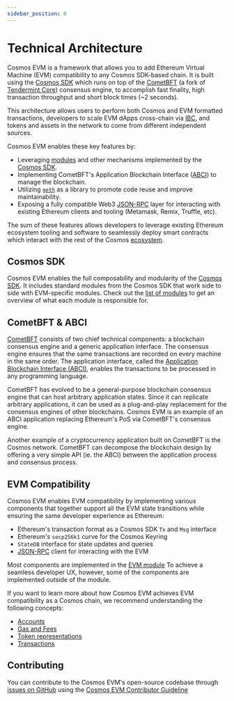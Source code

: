 ```yaml
---
sidebar_position: 0
---
```


# Technical Architecture

Cosmos EVM is a framework that allows you to add Ethereum Virtual Machine (EVM) compatibility to any Cosmos SDK-based chain.
It is built using the [Cosmos SDK](https://github.com/cosmos/cosmos-sdk/)
which runs on top of the [CometBFT](https://github.com/cometbft/cometbft)
(a fork of [Tendermint Core](https://docs.tendermint.com/)) consensus engine,
to accomplish fast finality, high transaction throughput and short block times (~2 seconds).

This architecture allows users to perform both Cosmos and EVM formatted transactions,
developers to scale EVM dApps cross-chain via [IBC](https://cosmos.network/ibc),
and tokens and assets in the network to come from different independent sources.

Cosmos EVM enables these key features by:

* Leveraging [modules](https://docs.cosmos.network/v0.47/build/building-modules/intro)
and other mechanisms implemented by the [Cosmos SDK](https://docs.cosmos.network/).
* Implementing CometBFT's Application Blockchain Interface ([ABCI](https://docs.tendermint.com/master/spec/abci/))
to manage the blockchain.
* Utilizing [`geth`](https://github.com/ethereum/go-ethereum) as a library to promote code reuse and improve maintainability.
* Exposing a fully compatible Web3 [JSON-RPC](./../develop/api/ethereum-json-rpc/methods) layer
for interacting with existing Ethereum clients and tooling (Metamask, Remix, Truffle, etc).

The sum of these features allows developers to leverage existing Ethereum ecosystem tooling and
software to seamlessly deploy smart contracts which interact with the rest of the Cosmos
[ecosystem](https://cosmos.network/ecosystem).

## Cosmos SDK

Cosmos EVM enables the full composability and modularity of the [Cosmos SDK](https://docs.cosmos.network/).
It includes standard modules from the Cosmos SDK that work side to side with EVM-specific modules.
Check out the [list of modules](modules/index.md) to get an overview of what each module is responsible for.

## CometBFT & ABCI

[CometBFT](https://github.com/cometbft/cometbft) consists of two chief technical components:
a blockchain consensus engine and a generic application interface.
The consensus engine ensures that the same transactions
are recorded on every machine in the same order.
The application interface, called the [Application Blockchain Interface (ABCI)](https://docs.tendermint.com/master/spec/abci/),
enables the transactions to be processed in any programming language.

CometBFT has evolved to be a general-purpose blockchain consensus engine that
can host arbitrary application states. Since it can replicate arbitrary
applications, it can be used as a plug-and-play replacement for the consensus
engines of other blockchains. Cosmos EVM is an example of an ABCI application
replacing Ethereum's PoS via CometBFT's consensus engine.

Another example of a cryptocurrency application built on CometBFT is the Cosmos
network. CometBFT can decompose the blockchain design by offering a very
simple API (ie. the ABCI) between the application process and consensus process.

## EVM Compatibility

Cosmos EVM enables EVM compatibility by implementing various components
that together support all the EVM state transitions
while ensuring the same developer experience as Ethereum:

- Ethereum's transaction format as a Cosmos SDK `Tx` and `Msg` interface
- Ethereum's `secp256k1` curve for the Cosmos Keyring
- `StateDB` interface for state updates and queries
- [JSON-RPC](../develop/api/ethereum-json-rpc) client for interacting with the EVM

Most components are implemented in the [EVM module](modules/evm.md)
To achieve a seamless developer UX, however, some of the components are implemented
outside of the module.

If you want to learn more about how Cosmos EVM achieves EVM compatibility as a Cosmos chain,
we recommend understanding the following concepts:

* [Accounts](./concepts/accounts.md)
* [Gas and Fees](./concepts/gas-and-fees.md)
* [Token representations](./concepts/tokens.md)
* [Transactions](./concepts/transactions.md)

## Contributing

You can contribute to the Cosmos EVM's open-source codebase through [issues on GitHub](https://github.com/cosmos/evm/issues)
using the [Cosmos EVM Contributor Guideline](https://github.com/cosmos/evm/blob/main/CONTRIBUTING.md)